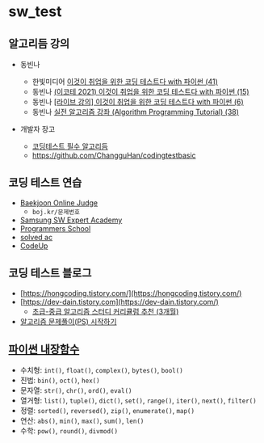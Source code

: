 # sw_test

## 알고리듬 강의

* 동빈나
  * 한빛미디어 [이것이 취업을 위한 코딩 테스트다 with 파이썬 (41)](https://www.youtube.com/watch?v=Mf0pYO8VAZk&list=PLVsNizTWUw7H9_of5YCB0FmsSc-K44y81&ab_channel=%ED%95%9C%EB%B9%9B%EB%AF%B8%EB%94%94%EC%96%B4)
  * 동빈나 [(이코테 2021) 이것이 취업을 위한 코딩 테스트다 with 파이썬 (15)](https://www.youtube.com/watch?v=m-9pAwq1o3w&list=PLRx0vPvlEmdAghTr5mXQxGpHjWqSz0dgC&ab_channel=%EB%8F%99%EB%B9%88%EB%82%98)
  * 동빈나 [[라이브 강의] 이것이 취업을 위한 코딩 테스트다 with 파이썬 (6)](https://www.youtube.com/watch?v=Lytj_xcw8mE&list=PLRx0vPvlEmdBFBFOoK649FlEMouHISo8N&ab_channel=%EB%8F%99%EB%B9%88%EB%82%98)
  * 동빈나 [실전 알고리즘 강좌 (Algorithm Programming Tutorial) (38)](https://www.youtube.com/watch?v=qQ5iLNjpxSk&list=PLRx0vPvlEmdDHxCvAQS1_6XV4deOwfVrz&ab_channel=%EB%8F%99%EB%B9%88%EB%82%98)

* 개발자 장고
  * [코딩테스트 필수 알고리듬](https://youtube.com/playlist?list=PLi-xJrVzQaxXC2Aausv_6mlOZZ2g2J6YB)
  * https://github.com/ChangguHan/codingtestbasic


## 코딩 테스트 연습

* [Baekjoon Online Judge](https://www.acmicpc.net/)
  - `boj.kr/문제번호`
* [Samsung SW Expert Academy](https://swexpertacademy.com/main/main.do)
* [Programmers School](https://school.programmers.co.kr/)
* [solved ac](https://solved.ac/)
* [CodeUp](https://codeup.kr/)

## 코딩 테스트 블로그

* [https://hongcoding.tistory.com/](https://hongcoding.tistory.com/)
* [https://dev-dain.tistory.com](https://dev-dain.tistory.com/)
  - [초급-중급 알고리즘 스터디 커리큘럼 추천 (3개월)](https://dev-dain.tistory.com/155?category=958917)
* [알고리즘 문제풀이(PS) 시작하기](https://plzrun.tistory.com/entry/%EC%95%8C%EA%B3%A0%EB%A6%AC%EC%A6%98-%EB%AC%B8%EC%A0%9C%ED%92%80%EC%9D%B4PS-%EC%8B%9C%EC%9E%91%ED%95%98%EA%B8%B0)

## [파이썬 내장함수](https://docs.python.org/ko/3/library/functions.html)

* 수치형: `int()`, `float()`, `complex()`, `bytes()`, `bool()`
* 진법: `bin()`, `oct()`, `hex()`
* 문자열: `str()`, `chr()`, `ord()`, `eval()`
* 열거형: `list()`, `tuple()`, `dict()`, `set()`, `range()`, `iter()`, `next()`, `filter()`
* 정렬: `sorted()`, `reversed()`, `zip()`, `enumerate()`, `map()`
* 연산: `abs()`, `min()`, `max()`, `sum()`, `len()`
* 수학: `pow()`, `round()`, `divmod()`
